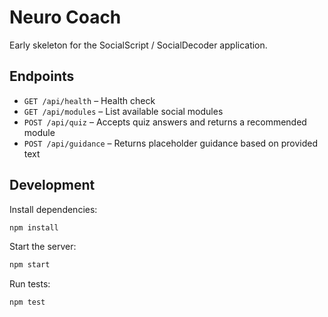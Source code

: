 # Neuro Coach

Early skeleton for the SocialScript / SocialDecoder application.

## Endpoints

- `GET /api/health` – Health check
- `GET /api/modules` – List available social modules
- `POST /api/quiz` – Accepts quiz answers and returns a recommended module
- `POST /api/guidance` – Returns placeholder guidance based on provided text

## Development

Install dependencies:

```bash
npm install
```

Start the server:

```bash
npm start
```

Run tests:

```bash
npm test
```

